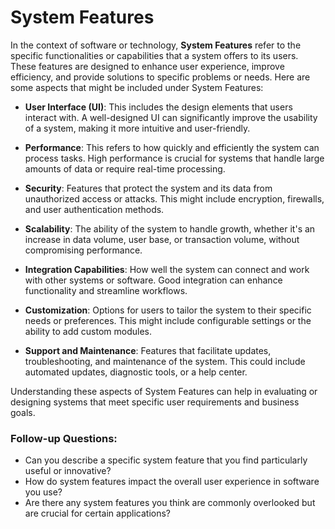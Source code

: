 # System Features

In the context of software or technology, **System Features** refer to the specific functionalities or capabilities that a system offers to its users. These features are designed to enhance user experience, improve efficiency, and provide solutions to specific problems or needs. Here are some aspects that might be included under System Features:

- **User Interface (UI)**: This includes the design elements that users interact with. A well-designed UI can significantly improve the usability of a system, making it more intuitive and user-friendly.

- **Performance**: This refers to how quickly and efficiently the system can process tasks. High performance is crucial for systems that handle large amounts of data or require real-time processing.

- **Security**: Features that protect the system and its data from unauthorized access or attacks. This might include encryption, firewalls, and user authentication methods.

- **Scalability**: The ability of the system to handle growth, whether it's an increase in data volume, user base, or transaction volume, without compromising performance.

- **Integration Capabilities**: How well the system can connect and work with other systems or software. Good integration can enhance functionality and streamline workflows.

- **Customization**: Options for users to tailor the system to their specific needs or preferences. This might include configurable settings or the ability to add custom modules.

- **Support and Maintenance**: Features that facilitate updates, troubleshooting, and maintenance of the system. This could include automated updates, diagnostic tools, or a help center.

Understanding these aspects of System Features can help in evaluating or designing systems that meet specific user requirements and business goals.

### Follow-up Questions:
- Can you describe a specific system feature that you find particularly useful or innovative?
- How do system features impact the overall user experience in software you use?
- Are there any system features you think are commonly overlooked but are crucial for certain applications?

